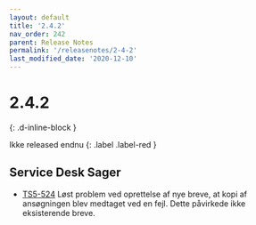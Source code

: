 ```yaml
---
layout: default
title: '2.4.2'
nav_order: 242
parent: Release Notes
permalink: '/releasenotes/2-4-2'
last_modified_date: '2020-12-10'
---
```


# 2.4.2
{: .d-inline-block }

Ikke released endnu
{: .label .label-red }

## Service Desk Sager
- [TS5-524](https://sd.trifork.com/projects/TS5/queues/custom/112/TS5-524) Løst problem ved oprettelse af nye breve, at kopi af ansøgningen blev medtaget ved en fejl. Dette påvirkede ikke eksisterende breve.
